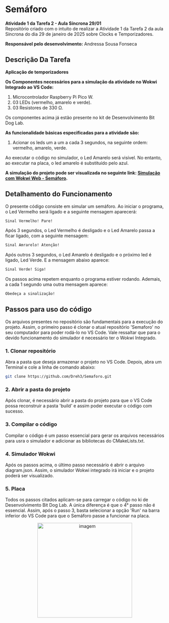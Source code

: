 # Semáforo 

__Atividade 1 da Tarefa 2 - Aula Síncrona 29/01__<br>
Repositório criado com o intuito de realizar a Atividade 1 da Tarefa 2 da aula Síncrona do dia 29 de janeiro de 2025 sobre Clocks e Temporizadores.

__Responsável pelo desenvolvimento:__
Andressa Sousa Fonseca

## Descrição Da Tarefa 
__Aplicação de temporizadores__  <br>

__Os Componentes necessários para a simulação da atividade no Wokwi Integrado ao VS Code:__
1) Microcontrolador Raspberry Pi Pico W.
2) 03 LEDs (vermelho, amarelo e verde).
3) 03 Resistores de 330 Ω.

Os componentes acima já estão presente no kit de Desenvolvimento Bit Dog Lab.

__As funcionalidade básicas especificadas para a atividade são:__
1) Acionar os leds um a um a cada 3 segundos, na seguinte ordem: vermelho, amarelo, verde.

Ao executar o código no simulador, o Led Amarelo será visível. No entanto, ao executar na placa, o led amarelo é substituído pelo azul.


__A simulação do projeto pode ser visualizada no seguinte link: [Simulação com Wokwi Web - Semáforo](https://wokwi.com/projects/421970356059537409).__

## Detalhamento do Funcionamento

O presente código consiste em simular um semáforo. Ao iniciar o programa, o Led Vermelho será ligado e a seguinte mensagem aparecerá:
```bash
Sinal Vermelho! Pare!
```
Após 3 segundos, o Led Vermelho é desligado e o Led Amarelo passa a ficar ligado, com a seguinte mensagem:
```bash
Sinal Amrarelo! Atenção!
```
Após outros 3 segundos, o Led Amarelo é desligado e o próximo led é ligado, Led Verde. E a mensagem abaixo aparece:
```bash
Sinal Verde! Siga!
```
Os passos acima repetem enquanto o programa estiver rodando.
Ademais, a cada 1 segundo uma outra mensagem aparece:
```bash
Obedeça a sinalização!
```

## Passos para uso do código

Os arquivos presentes no repositório são fundamentais para a execução do projeto. Assim, o primeiro passo é clonar o atual repositório 'Semaforo' no seu computador para poder rodá-lo no VS Code. Vale ressaltar que para o devido funcionamento do simulador é necessário ter o Wokwi Integrado.

### 1. Clonar repositório
Abra a pasta que deseja armazenar o projeto no VS Code. Depois, abra um Terminal e cole a linha de comando abaixo:
```bash
git clone https://github.com/Dreh3/Semaforo.git
```

### 2. Abrir a pasta do projeto
Após clonar, é necessário abrir a pasta do projeto para que o VS Code possa reconstruir a pasta 'build' e assim poder executar o código com sucesso.

### 3. Compilar o código
Compilar o código é um passo essencial para gerar os arquivos necessários para usra o simulador e adicionar as bibliotecas do CMakeLists.txt.

### 4. Simulador Wokwi 
Após os passos acima, o último passo necessário é abrir o arquivo diagram.json. Assim, o simulador Wokwi integrado irá iniciar e o projeto poderá ser visualizado.

### 5. Placa
Todos os passos citados aplicam-se para carregar o código no ki de Desenvolvimento Bit Dog Lab. A única diferença é que o 4° passo não é essencial. Assim, após o passo 3, basta selecionar a opção 'Run' na barra inferior do VS Code para que o Semáforo passe a funcionar na placa.

<div align="center">
  <img src="" alt="imagem" width="300"/>
</div>
